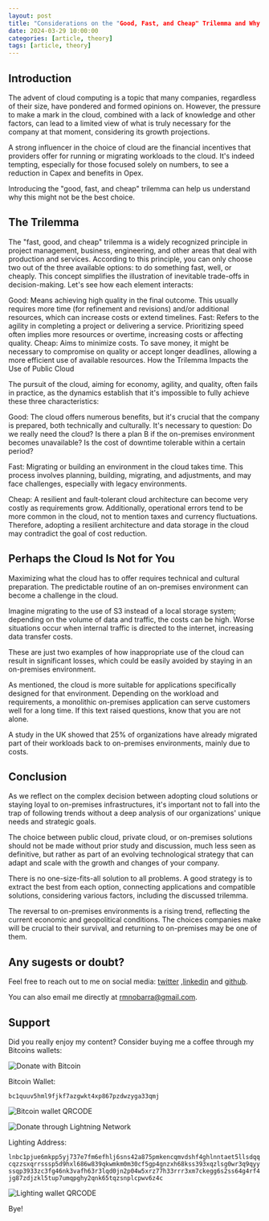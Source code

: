 ```yaml
---
layout: post
title: "Considerations on the "Good, Fast, and Cheap" Trilemma and Why You Shouldn't Opt for Public Cloud"
date: 2024-03-29 10:00:00
categories: [article, theory]
tags: [article, theory]
---
```


## Introduction

The advent of cloud computing is a topic that many companies, regardless of their size, have pondered and formed opinions on. However, the pressure to make a mark in the cloud, combined with a lack of knowledge and other factors, can lead to a limited view of what is truly necessary for the company at that moment, considering its growth projections.

A strong influencer in the choice of cloud are the financial incentives that providers offer for running or migrating workloads to the cloud. It's indeed tempting, especially for those focused solely on numbers, to see a reduction in Capex and benefits in Opex.

Introducing the "good, fast, and cheap" trilemma can help us understand why this might not be the best choice.

## The Trilemma

The "fast, good, and cheap" trilemma is a widely recognized principle in project management, business, engineering, and other areas that deal with production and services. According to this principle, you can only choose two out of the three available options: to do something fast, well, or cheaply. This concept simplifies the illustration of inevitable trade-offs in decision-making. Let's see how each element interacts:

Good: Means achieving high quality in the final outcome. This usually requires more time (for refinement and revisions) and/or additional resources, which can increase costs or extend timelines.
Fast: Refers to the agility in completing a project or delivering a service. Prioritizing speed often implies more resources or overtime, increasing costs or affecting quality.
Cheap: Aims to minimize costs. To save money, it might be necessary to compromise on quality or accept longer deadlines, allowing a more efficient use of available resources.
How the Trilemma Impacts the Use of Public Cloud

The pursuit of the cloud, aiming for economy, agility, and quality, often fails in practice, as the dynamics establish that it's impossible to fully achieve these three characteristics:

Good: The cloud offers numerous benefits, but it's crucial that the company is prepared, both technically and culturally. It's necessary to question: Do we really need the cloud? Is there a plan B if the on-premises environment becomes unavailable? Is the cost of downtime tolerable within a certain period?

Fast: Migrating or building an environment in the cloud takes time. This process involves planning, building, migrating, and adjustments, and may face challenges, especially with legacy environments.

Cheap: A resilient and fault-tolerant cloud architecture can become very costly as requirements grow. Additionally, operational errors tend to be more common in the cloud, not to mention taxes and currency fluctuations.
Therefore, adopting a resilient architecture and data storage in the cloud may contradict the goal of cost reduction.

## Perhaps the Cloud Is Not for You

Maximizing what the cloud has to offer requires technical and cultural preparation. The predictable routine of an on-premises environment can become a challenge in the cloud.

Imagine migrating to the use of S3 instead of a local storage system; depending on the volume of data and traffic, the costs can be high. Worse situations occur when internal traffic is directed to the internet, increasing data transfer costs.

These are just two examples of how inappropriate use of the cloud can result in significant losses, which could be easily avoided by staying in an on-premises environment.

As mentioned, the cloud is more suitable for applications specifically designed for that environment. Depending on the workload and requirements, a monolithic on-premises application can serve customers well for a long time. If this text raised questions, know that you are not alone.

A study in the UK showed that 25% of organizations have already migrated part of their workloads back to on-premises environments, mainly due to costs.

## Conclusion

As we reflect on the complex decision between adopting cloud solutions or staying loyal to on-premises infrastructures, it's important not to fall into the trap of following trends without a deep analysis of our organizations' unique needs and strategic goals.

The choice between public cloud, private cloud, or on-premises solutions should not be made without prior study and discussion, much less seen as definitive, but rather as part of an evolving technological strategy that can adapt and scale with the growth and changes of your company.

There is no one-size-fits-all solution to all problems. A good strategy is to extract the best from each option, connecting applications and compatible solutions, considering various factors, including the discussed trilemma.

The reversal to on-premises environments is a rising trend, reflecting the current economic and geopolitical conditions. The choices companies make will be crucial to their survival, and returning to on-premises may be one of them.

## Any sugests or doubt? 

Feel free to reach out to me on social media: [twitter](https://twitter.com/rmnobarra)
,[linkedin](https://www.linkedin.com/in/rmnobarra/) and [github](https://github.com/rmnobarra).

You can also email me directly at rmnobarra@gmail.com. 

## Support

Did you really enjoy my content? Consider buying me a coffee through my Bitcoins wallets: 

![Donate with Bitcoin](https://img.shields.io/badge/Donate%20with-Bitcoin-orange)

Bitcoin Wallet:

`bc1quuv5hml9fjkf7azgwkt4xp867pzdwzyga33qmj`

![Bitcoin wallet QRCODE](https://rmnobarradev.blob.core.windows.net/rmnobarradev/bItcoin-address.png)

![Donate through Lightning Network](https://img.shields.io/badge/Donate%20with-Lighting-blue)

Lighting Address: 

`lnbc1pjue6mkpp5yj737e7fm6efhlj6sns42a875pmkencqmvdshf4ghlnntaet5llsdqqcqzzsxqrrsssp5d9hxl686w839qkwmkm0m30cf5gp4gnzxh68kss393xqzlsg0wr3q9qyyssqp3933zc3fg46nk3vafh63r3lqd0jn2p04w5xrz77h33rrr3xm7ckegg6s2ss64g4rf4jg87zdjzkl5tup7umqpghy2qnk65tqzsnplcpwv6z4c`

![Lighting wallet QRCODE](https://rmnobarradev.blob.core.windows.net/rmnobarradev/lighting-address.png)

Bye!